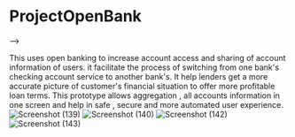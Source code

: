  # ProjectOpenBank

<!-- python manage.py makemigrations (one time)

## Fresh Start

Delete db.sqlite3 (if it exists)
python manage.py migrate
python manage.py shell
- from coreapi.views import *
- dummy()
- exit()

python manage.py createsuperuser

python manage.py runserver -->
 -->

This uses open banking to increase account access and sharing of account information of users. it facilitate the process of switching from one bank's checking account service to another bank's. It help lenders get a more accurate picture of customer's financial situation to offer more profitable loan terms. This prototype allows aggregation , all accounts information in one screen and help in safe , secure and more automated user experience. ![Screenshot (139)](https://user-images.githubusercontent.com/46061852/127441864-a0c84a0a-b57e-4ea1-a0e5-e721b2c5b2f2.png)
![Screenshot (140)](https://user-images.githubusercontent.com/46061852/127441877-e6f1bbc2-92fa-43b4-9d3a-b071fc5c7818.png)
![Screenshot (142)](https://user-images.githubusercontent.com/46061852/127441896-5f53d982-3be9-4df6-a2db-3e65b38b2a57.png)
![Screenshot (143)](https://user-images.githubusercontent.com/46061852/127441902-d2d3c1c0-95ea-4492-bf26-aba3f4a0a050.png)
